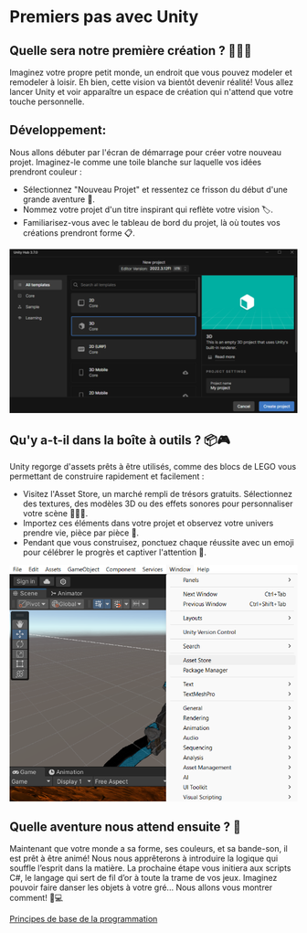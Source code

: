 # Premiers pas avec Unity

## Quelle sera notre première création ? 👷‍♀️🎨
Imaginez votre propre petit monde, un endroit que vous pouvez modeler et remodeler à loisir. Eh bien, cette vision va bientôt devenir réalité! Vous allez lancer Unity et voir apparaître un espace de création qui n'attend que votre touche personnelle. 

## Développement:
Nous allons débuter par l'écran de démarrage pour créer votre nouveau projet. Imaginez-le comme une toile blanche sur laquelle vos idées prendront couleur :
- Sélectionnez "Nouveau Projet" et ressentez ce frisson du début d'une grande aventure 🎢.
- Nommez votre projet d'un titre inspirant qui reflète votre vision 🏷️.
- Familiarisez-vous avec le tableau de bord du projet, là où toutes vos créations prendront forme 📋.

![UnityNewProject](Images/UnityNewProject.png)

## Qu'y a-t-il dans la boîte à outils ? 📦🎮
Unity regorge d'assets prêts à être utilisés, comme des blocs de LEGO vous permettant de construire rapidement et facilement :
- Visitez l'Asset Store, un marché rempli de trésors gratuits. Sélectionnez des textures, des modèles 3D ou des effets sonores pour personnaliser votre scène 🏰🌳🎵.
- Importez ces éléments dans votre projet et observez votre univers prendre vie, pièce par pièce 🔌.
- Pendant que vous construisez, ponctuez chaque réussite avec un emoji pour célébrer le progrès et captiver l'attention 🌟.

![AssetStore](Images/AssetStore.png)

## Quelle aventure nous attend ensuite ? 🧭
Maintenant que votre monde a sa forme, ses couleurs, et sa bande-son, il est prêt à être animé! Nous nous apprêterons à introduire la logique qui souffle l’esprit dans la matière. La prochaine étape vous initiera aux scripts C#, le langage qui sert de fil d’or à toute la trame de vos jeux. Imaginez pouvoir faire danser les objets à votre gré... Nous allons vous montrer comment! 🕺💻

[Principes de base de la programmation](https://github.com/g404-code-gaming/Cour-Intro-Unity/blob/main/Cour/2.Principes%20de%20base%20de%20la%20programmation.md)

